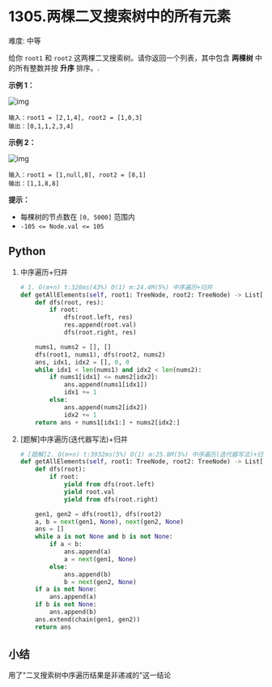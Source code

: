 # 1305.两棵二叉搜索树中的所有元素

难度: 中等



给你 `root1` 和 `root2` 这两棵二叉搜索树。请你返回一个列表，其中包含 **两棵树** 中的所有整数并按 **升序** 排序。.

 

**示例 1：**

![img](https://assets.leetcode-cn.com/aliyun-lc-upload/uploads/2019/12/29/q2-e1.png)

```
输入：root1 = [2,1,4], root2 = [1,0,3]
输出：[0,1,1,2,3,4]
```

**示例 2：**

![img](https://assets.leetcode-cn.com/aliyun-lc-upload/uploads/2019/12/29/q2-e5-.png)

```
输入：root1 = [1,null,8], root2 = [8,1]
输出：[1,1,8,8]
```

 

**提示：**

- 每棵树的节点数在 `[0, 5000]` 范围内
- `-105 <= Node.val <= 105`



## Python

1. 中序遍历+归并

   ```python
   # 1. O(m+n) t:320ms(43%) O(1) m:24.4M(5%) 中序遍历+归并
   def getAllElements(self, root1: TreeNode, root2: TreeNode) -> List[int]:
       def dfs(root, res):
           if root:
               dfs(root.left, res)
               res.append(root.val)
               dfs(root.right, res)
   
       nums1, nums2 = [], []
       dfs(root1, nums1), dfs(root2, nums2)
       ans, idx1, idx2 = [], 0, 0
       while idx1 < len(nums1) and idx2 < len(nums2):
           if nums1[idx1] <= nums2[idx2]:
               ans.append(nums1[idx1])
               idx1 += 1
           else:
               ans.append(nums2[idx2])
               idx2 += 1
       return ans + nums1[idx1:] + nums2[idx2:]
   ```

2. [题解]中序遍历(迭代器写法)+归并

   ```python
   # [题解]2. O(m+n) t:3932ms(5%) O(1) m:25.8M(5%) 中序遍历(迭代器写法)+归并
   def getAllElements(self, root1: TreeNode, root2: TreeNode) -> List[int]:
       def dfs(root):
           if root:
               yield from dfs(root.left)
               yield root.val
               yield from dfs(root.right)
   
       gen1, gen2 = dfs(root1), dfs(root2)
       a, b = next(gen1, None), next(gen2, None)
       ans = []
       while a is not None and b is not None:
           if a < b:
               ans.append(a)
               a = next(gen1, None)
           else:
               ans.append(b)
               b = next(gen2, None)
       if a is not None:
           ans.append(a)
       if b is not None:
           ans.append(b)
       ans.extend(chain(gen1, gen2))
       return ans
   ```

## 小结

用了"二叉搜索树中序遍历结果是非递减的"这一结论